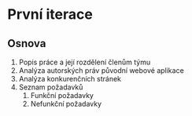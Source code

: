 První iterace
=============

Osnova
------

1. Popis práce a její rozdělení členům týmu
2. Analýza autorských práv původní webové aplikace
3. Analýza konkurenčních stránek
4. Seznam požadavků
    1. Funkční požadavky
    2. Nefunkční požadavky